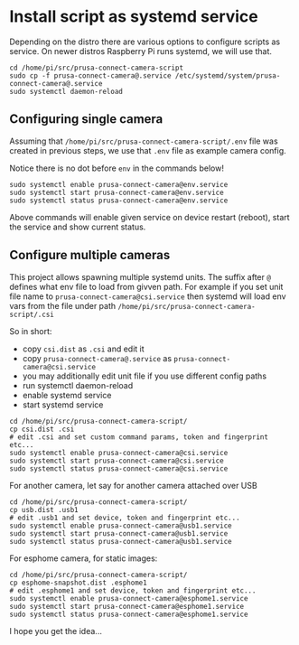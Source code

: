 # Install script as systemd service

Depending on the distro there are various options to configure scripts as service.
On newer distros Raspberry Pi runs systemd, we will use that.

```shell
cd /home/pi/src/prusa-connect-camera-script
sudo cp -f prusa-connect-camera@.service /etc/systemd/system/prusa-connect-camera@.service
sudo systemctl daemon-reload
```

## Configuring single camera

Assuming that `/home/pi/src/prusa-connect-camera-script/.env` file was created in
previous steps, we use that `.env` file as example camera config.

Notice there is no dot before `env` in the commands below!

```shell
sudo systemctl enable prusa-connect-camera@env.service
sudo systemctl start prusa-connect-camera@env.service
sudo systemctl status prusa-connect-camera@env.service
```

Above commands will enable given service on device restart (reboot),
start the service and show current status.

## Configure multiple cameras

This project allows spawning multiple systemd units.
The suffix after `@` defines what env file to load from givven path.
For example if you set unit file name to `prusa-connect-camera@csi.service`
then systemd will load env vars from the file under path
`/home/pi/src/prusa-connect-camera-script/.csi`

So in short:

- copy `csi.dist` as `.csi` and edit it
- copy `prusa-connect-camera@.service` as `prusa-connect-camera@csi.service`
- you may additionally edit unit file if you use different config paths
- run systemctl daemon-reload
- enable systemd service
- start systemd service

```shell
cd /home/pi/src/prusa-connect-camera-script/
cp csi.dist .csi
# edit .csi and set custom command params, token and fingerprint etc...
sudo systemctl enable prusa-connect-camera@csi.service
sudo systemctl start prusa-connect-camera@csi.service
sudo systemctl status prusa-connect-camera@csi.service
```

For another camera, let say for another camera attached over USB

```shell
cd /home/pi/src/prusa-connect-camera-script/
cp usb.dist .usb1
# edit .usb1 and set device, token and fingerprint etc...
sudo systemctl enable prusa-connect-camera@usb1.service
sudo systemctl start prusa-connect-camera@usb1.service
sudo systemctl status prusa-connect-camera@usb1.service
```

For esphome camera, for static images:

```shell
cd /home/pi/src/prusa-connect-camera-script/
cp esphome-snapshot.dist .esphome1
# edit .esphome1 and set device, token and fingerprint etc...
sudo systemctl enable prusa-connect-camera@esphome1.service
sudo systemctl start prusa-connect-camera@esphome1.service
sudo systemctl status prusa-connect-camera@esphome1.service
```

I hope you get the idea...
